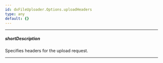 ```yaml
---
id: dxFileUploader.Options.uploadHeaders
type: any
default: {}
---
```

---
##### shortDescription
Specifies headers for the upload request.

---
